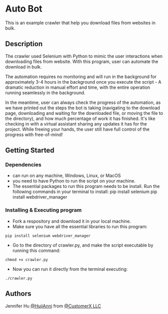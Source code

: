 # Auto Bot

This is an example crawler that help you download files from websites in bulk.

## Description

<p>The crawler used Selenium with Python to mimic the user interactions when downloading files from website. With this program, user can automate the download in bulk.</p>
<p><p>The automation requires no monitoring and will run in the background for approximately 3-4 hours in the background once you execute the script - A dramatic reduction in manual effort and time, with the entire operation running seamlessly in the background.</p>
In the meantime, user can always check the progress of the automation, as we have printed out the steps the bot is taking (navigating to the download page, downloading and waiting for the downloaded file, or moving the file to the directory), and how much percentage of work it has finished. It's like checking in with a virtual assistant sharing any updates it has for the project. While freeing your hands, the user still have full control of the progress with free-of-mind!</p>

## Getting Started

### Dependencies

- can run on any machine, Windows, Linux, or MacOS
- you need to have Python to run the script on your machine.
- The essential packages to run this program needs to be install. Run the following commands in your terminal to install:
  pip install selenium
  pip install webdriver_manager

### Installing & Executing program

- Fork a respository and download it in your local machine.
- Make sure you have all the essential libraries to run this program:

```
pip install selenium webdriver_manager
```

- Go to the directory of crawler.py, and make the script executable by running this command:

```
chmod +x crawler.py
```

- Now you can run it directly from the terminal executing:

```
./crawler.py
```

## Authors

Jennifer Hu [@HujiAnni](https://github.com/HujiAnni)
from [@CustomerX LLC](https://www.customerx.org)
